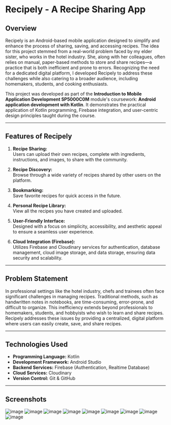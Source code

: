 # Recipely - A Recipe Sharing App

## Overview
Recipely is an Android-based mobile application designed to simplify and enhance the process of sharing, saving, and accessing recipes. The idea for this project stemmed from a real-world problem faced by my elder sister, who works in the hotel industry. She, along with her colleagues, often relies on manual, paper-based methods to store and share recipes—a practice that is both inefficient and prone to errors. Recognizing the need for a dedicated digital platform, I developed Recipely to address these challenges while also catering to a broader audience, including homemakers, students, and cooking enthusiasts.

This project was developed as part of the **Introduction to Mobile Application Development SP5000C0M** module's coursework: **Android application development with Kotlin**. It demonstrates the practical application of Kotlin programming, Firebase integration, and user-centric design principles taught during the course.

---

## Features of Recipely

1. **Recipe Sharing:**  
   Users can upload their own recipes, complete with ingredients, instructions, and images, to share with the community.

2. **Recipe Discovery:**  
   Browse through a wide variety of recipes shared by other users on the platform.

3. **Bookmarking:**  
   Save favorite recipes for quick access in the future.

4. **Personal Recipe Library:**  
   View all the recipes you have created and uploaded.

5. **User-Friendly Interface:**  
   Designed with a focus on simplicity, accessibility, and aesthetic appeal to ensure a seamless user experience.

6. **Cloud Integration (Firebase):**  
   Utilizes Firebase and Cloudinary services for authentication, database management, cloud image storage, and data storage, ensuring data security and scalability.

---

## Problem Statement
In professional settings like the hotel industry, chefs and trainees often face significant challenges in managing recipes. Traditional methods, such as handwritten notes in notebooks, are time-consuming, error-prone, and difficult to organize. This inefficiency extends beyond professionals to homemakers, students, and hobbyists who wish to learn and share recipes. Recipely addresses these issues by providing a centralized, digital platform where users can easily create, save, and share recipes.

---

## Technologies Used
- **Programming Language:** Kotlin  
- **Development Framework:** Android Studio  
- **Backend Services:** Firebase (Authentication, Realtime Database)
- **Cloud Services:** Cloudinary  
- **Version Control:** Git & GitHub  

---

## Screenshots
![image](https://github.com/user-attachments/assets/27548389-adbf-4d8c-92dd-c6943adfb707)
![image](https://github.com/user-attachments/assets/88fa5a10-7e50-4509-90c0-e4c4f8740f0d)
![image](https://github.com/user-attachments/assets/4b9e058d-d197-47c5-a66e-34074329d9a5)
![image](https://github.com/user-attachments/assets/08b9dd3d-5c13-4f76-a65d-1e863453919f)
![image](https://github.com/user-attachments/assets/2c57ae08-1a06-419c-9b81-7ae5db03e2d6)
![image](https://github.com/user-attachments/assets/cc027e26-72d2-493f-85dc-4acc0a3a83b2)
![image](https://github.com/user-attachments/assets/f25601fe-6a58-46b1-bf39-04b525484143)
![image](https://github.com/user-attachments/assets/5fb86539-ba20-4ca8-879b-c6671d7e814a)
![image](https://github.com/user-attachments/assets/685380c5-a1b7-4dec-ac32-85dd849e661c)

